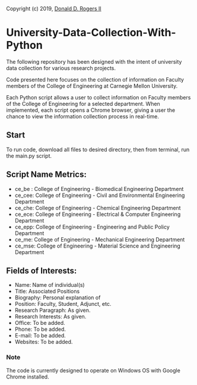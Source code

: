 Copyright (c) 2019, [Donald D. Rogers II](https://www.linkedin.com/in/donaldrogersii/)

# University-Data-Collection-With-Python
The following repository has been designed with the intent of university data collection for various research projects.

Code presented here focuses on the collection of information on Faculty members of the College of Engineering at Carnegie Mellon University. 

Each Python script allows a user to collect information on Faculty members of the College of Engineering for a selected department. When implemented, each script opens a Chrome browser, giving a user the chance to view the information collection process in real-time. 

## Start
To run code, download all files to desired directory, then from terminal, run the main.py script. 

## Script Name Metrics:
- ce_be : College of Engineering - Biomedical Engineering Department
- ce_cee: College of Engineering - Civil and Environmental Engineering Department
- ce_che: College of Engineering - Chemical Engineering Department
- ce_ece: College of Engineering - Electrical & Computer Engineering Department
- ce_epp: College of Engineering - Engineering and Public Policy Department
- ce_me:  College of Engineering - Mechanical Engineering Department
- ce_mse: College of Engineering - Material Science and Engineering Department

## Fields of Interests: 
- Name: Name of individual(s)
- Title: Associated Positions
- Biography: Personal explanation of 
- Position: Faculty, Student, Adjunct, etc.
- Research Paragraph: As given.
- Research Interests: As given.
- Office: To be added.
- Phone: To be added.
- E-mail: To be added.
- Websites: To be added.

### Note
The code is currently designed to operate on Windows OS with Google Chrome installed. 

